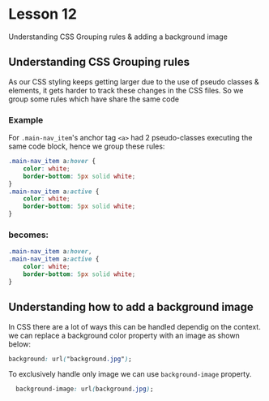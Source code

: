# Lesson 12

Understanding CSS Grouping rules & adding a background image

## Understanding CSS Grouping rules

As our CSS styling keeps getting larger due to the use of pseudo classes & elements, it gets harder to track these changes in the CSS files. So we group some rules which have share the same code

### Example

For <code>.main-nav_item</code>'s anchor tag <code>&lt;a&gt;</code> had 2 pseudo-classes executing the same code block, hence we group these rules:

```CSS
.main-nav_item a:hover {
	color: white;
	border-bottom: 5px solid white;
}
.main-nav_item a:active {
	color: white;
	border-bottom: 5px solid white;
}
```

### becomes:

```CSS
.main-nav_item a:hover,
.main-nav_item a:active {
	color: white;
	border-bottom: 5px solid white;
}
```

## Understanding how to add a background image

In CSS there are a lot of ways this can be handled dependig on the context.
we can replace a background color property with an image as shown below:

```CSS
background: url("background.jpg");
```

To exclusively handle only image we can use <code>background-image</code> property.

```CSS
  background-image: url(background.jpg);
```
